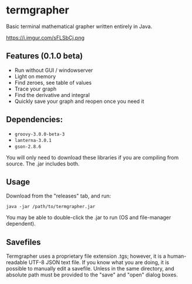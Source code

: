 # termgrapher

Basic terminal mathematical grapher written entirely in Java.

https://i.imgur.com/sFLSbCj.png

## Features (0.1.0 beta)

* Run without GUI / windowserver
* Light on memory
* Find zeroes, see table of values
* Trace your graph
* Find the derivative and integral
* Quickly save your graph and reopen once you need it

## Dependencies:

* ```groovy-3.0.0-beta-3```
* ```lanterna-3.0.1```
* ```gson-2.8.6```

You will only need to download these libraries if you are compiling from source. The .jar includes both.

## Usage

Download from the "releases" tab, and run:

```java -jar /path/to/termgrapher.jar```

You may be able to double-click the .jar to run (OS and file-manager dependent).

## Savefiles

Termgrapher uses a proprietary file extension .tgs; however, it is a human-readable UTF-8 JSON text file. If you know what you are doing, it is possible to manually edit a savefile. Unless in the same directory, and absolute path must be provided to the "save" and "open" dialog boxes. 
